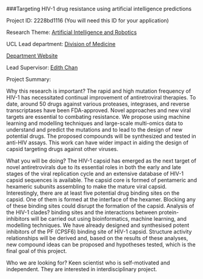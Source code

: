 ###Targeting HIV-1 drug resistance using artificial intelligence predictions

Project ID: 2228bd1116
(You will need this ID for your application)

Research Theme: [Artificial Intelligence and Robotics](../themes/artificial-intelligence-and-robotics.md)

UCL Lead department: [Division of Medicine](../departments/division-of-medicine.md)

[Department Website](https://www.ucl.ac.uk/medicine)

Lead Supervisor: [Edith Chan](https://iris.ucl.ac.uk/iris/browse/profile?upi=AWECH28)

Project Summary:

Why this research is important?
 The rapid and high mutation frequency of HIV-1 has necessitated continual improvement of antiretroviral therapies. To date, around 50 drugs against various proteases, integrases, and reverse transcriptases have been FDA-approved. Novel approaches and new viral targets are essential to combating resistance. We propose using machine learning and modelling techniques and large-scale multi-omics data to understand and predict the mutations and to lead to the design of new potential drugs. The proposed compounds will be synthesized and tested in anti-HIV assays. This work can have wider impact in aiding the design of capsid targeting drugs against other viruses.
 
 What you will be doing?
 The HIV-1 capsid has emerged as the next target of novel antiretrovirals due to its essential roles in both the early and late stages of the viral replication cycle and an extensive database of HIV-1 capsid sequences is available. The capsid core is formed of pentameric and hexameric subunits assembling to make the mature viral capsid. Interestingly, there are at least five potential drug binding sites on the capsid. One of them is formed at the interface of the hexamer. Blocking any of these binding sites could disrupt the formation of the capsid. Analysis of the HIV-1 clades? binding sites and the interactions between protein-inhibitors will be carried out using bioinformatics, machine learning, and modelling techniques. We have already designed and synthesised potent inhibitors of the PF (CPSF6) binding site of HIV-1 capsid. Structure activity relationships will be derived and, based on the results of these analyses, new compound ideas can be proposed and hypotheses tested, which is the final goal of this project.
 
 Who we are looking for?
 Keen scientist who is self-motivated and independent. They are interested in interdisciplinary project.